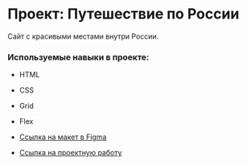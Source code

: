 # Проект: Путешествие по России
Сайт с красивыми местами внутри России.

### Используемые навыки в проекте:
* HTML
* CSS
* Grid
* Flex

* [Ссылка на макет в Figma](https://www.figma.com/file/5S2WSbEFL6awjVWJ0NWL8Q/Sprint-3_-Russia-_-desktop-mobile?node-id=28503%3A0)

* [Ссылка на проектную работу](https://krany01.github.io/russian-travel/index.html)